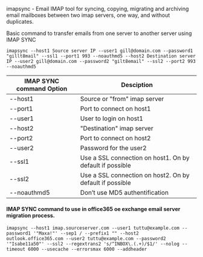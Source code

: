 
imapsync - Email IMAP tool for syncing, copying, migrating and archiving email mailboxes between two imap servers, one way, and without  duplicates.

Basic command to transfer emails from one server to another server using IMAP SYNC

```
imapsync --host1 Source server IP --user1 gill@domain.com --password1 "gillt8mail" --ssl1 --port1 993 --noauthmd5 --host2 Destination server IP --user2 gill@domain.com --password2 "gilt8email" --ssl2 --port2 993 --noauthmd5

```

| IMAP SYNC command Option  | Desciption|
---------|-----------
--host1  |  Source or "from" imap server
--port1  |  Port to connect on host1
--user1  |  User to login on host1
--host2  |  "Destination" imap server
--port2  |  Port to connect on host2
--user2  |  Password for the user2
--ssl1   |  Use a SSL connection on host1. On by default if possible
--ssl2   |  Use a SSL connection on host2. On by default if possible
--noauthmd5 | Don’t use MD5 authentification



#### IMAP SYNC command to use in office365 oe exchange email server migration process.

```
imapsync --host1 imap.sourceserver.com --user1 tuttu@example.com --password1 '"Maxa!"' --sep1 / --prefix1 "" --host2 outlook.office365.com --user2 tuttu@example.com --password2 '"Isabe11a50"' --ssl2 --regextrans2 's/^INBOX\.(.+)/$1/' --nolog --timeout 6000 --usecache --errorsmax 6000 --addheader
```
